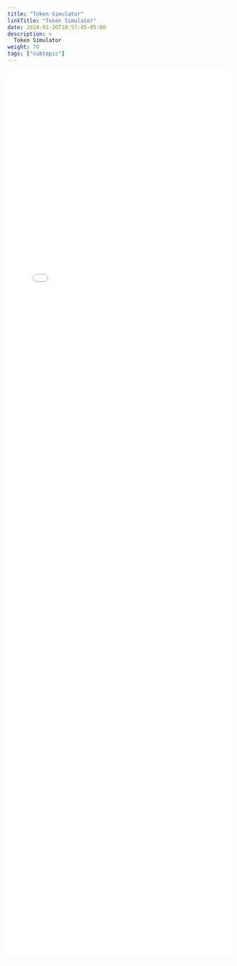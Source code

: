 ```yaml
---
title: "Token Simulator"
linkTitle: "Token Simulator"
date: 2024-01-26T10:57:45-05:00
description: >
  Token Simulator
weight: 70
tags: ["subtopic"]
---
```

<iframe src="/assets/GooglePay/Simulator.html" style="width:100%;height:50vh;border:none;"></iframe>
